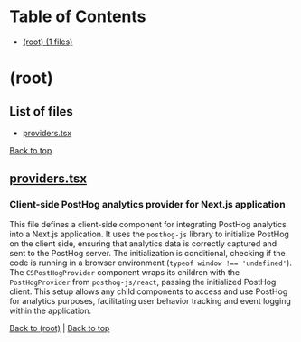 # Table of Contents

- [(root) (1 files)](#root)
# (root)

## List of files

- [providers.tsx](#providerstsx)

[Back to top](#table-of-contents)

## [providers.tsx](providers.tsx)

### Client-side PostHog analytics provider for Next.js application

This file defines a client-side component for integrating PostHog analytics into a Next.js application. It uses the `posthog-js` library to initialize PostHog on the client side, ensuring that analytics data is correctly captured and sent to the PostHog server. The initialization is conditional, checking if the code is running in a browser environment (`typeof window !== 'undefined'`). The `CSPostHogProvider` component wraps its children with the `PostHogProvider` from `posthog-js/react`, passing the initialized PostHog client. This setup allows any child components to access and use PostHog for analytics purposes, facilitating user behavior tracking and event logging within the application.

[Back to (root)](#root) | [Back to top](#table-of-contents)

